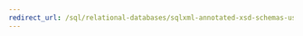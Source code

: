 ```yaml
---
redirect_url: /sql/relational-databases/sqlxml-annotated-xsd-schemas-using/creating-cdata-sections-using-sql-use-cdata-sqlxml-4-0?toc=%2fsql%2frelational-databases%2fsqlxml-annotated-xsd-schemas-using%2ftoc.json
---
```

